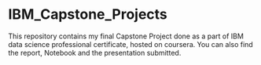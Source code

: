 # IBM_Capstone_Projects

This repository contains my final Capstone Project done as a part of IBM data science professional certificate, hosted on coursera.
You can also find the report, Notebook and the presentation submitted.
